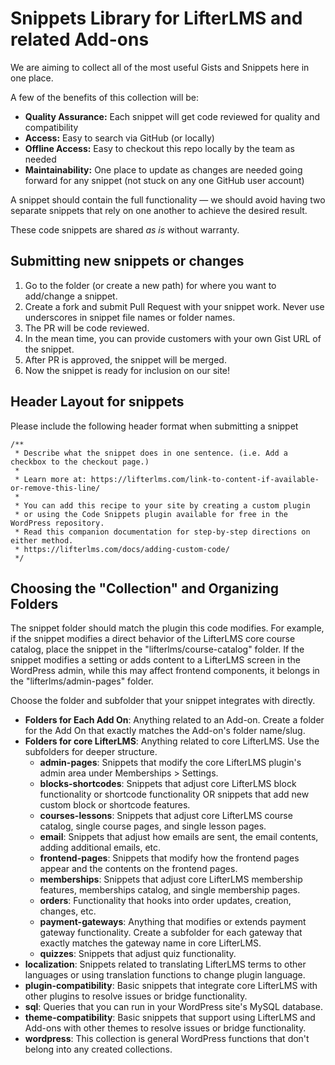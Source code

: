 # Snippets Library for LifterLMS and related Add-ons

We are aiming to collect all of the most useful Gists and Snippets here in one place.

A few of the benefits of this collection will be:

* **Quality Assurance:** Each snippet will get code reviewed for quality and compatibility
* **Access:** Easy to search via GitHub (or locally)
* **Offline Access:** Easy to checkout this repo locally by the team as needed
* **Maintainability:** One place to update as changes are needed going forward for any snippet (not stuck on any one GitHub user account)

A snippet should contain the full functionality — we should avoid having two separate snippets that rely on one another to achieve the desired result.

These code snippets are shared *as is* without warranty. 

## Submitting new snippets or changes

1. Go to the folder (or create a new path) for where you want to add/change a snippet.
2. Create a fork and submit Pull Request with your snippet work. Never use underscores in snippet file names or folder names.
3. The PR will be code reviewed.
4. In the mean time, you can provide customers with your own Gist URL of the snippet.
5. After PR is approved, the snippet will be merged.
6. Now the snippet is ready for inclusion on our site!

## Header Layout for snippets
Please include the following header format when submitting a snippet
```
/**
 * Describe what the snippet does in one sentence. (i.e. Add a checkbox to the checkout page.)
 * 
 * Learn more at: https://lifterlms.com/link-to-content-if-available-or-remove-this-line/
 * 
 * You can add this recipe to your site by creating a custom plugin
 * or using the Code Snippets plugin available for free in the WordPress repository.
 * Read this companion documentation for step-by-step directions on either method.
 * https://lifterlms.com/docs/adding-custom-code/
 */
```

## Choosing the "Collection" and Organizing Folders

The snippet folder should match the plugin this code modifies. For example, if the snippet modifies a direct behavior of the LifterLMS core course catalog, place the snippet in the "lifterlms/course-catalog" folder. If the snippet modifies a setting or adds content to a LifterLMS screen in the WordPress admin, while this may affect frontend components, it belongs in the "lifterlms/admin-pages" folder.

Choose the folder and subfolder that your snippet integrates with directly.

- **Folders for Each Add On**: Anything related to an Add-on. Create a folder for the Add On that exactly matches the Add-on's folder name/slug.
- **Folders for core LifterLMS**: Anything related to core LifterLMS. Use the subfolders for deeper structure.
	- **admin-pages**: Snippets that modify the core LifterLMS plugin's admin area under Memberships > Settings.
	- **blocks-shortcodes**: Snippets that adjust core LifterLMS block functionality or shortcode functionality OR snippets that add new custom block or shortcode features.
	- **courses-lessons**: Snippets that adjust core LifterLMS course catalog, single course pages, and single lesson pages.
	- **email**: Snippets that adjust how emails are sent, the email contents, adding additional emails, etc.
	- **frontend-pages**: Snippets that modify how the frontend pages appear and the contents on the frontend pages.
	- **memberships**: Snippets that adjust core LifterLMS membership features, memberships catalog, and single membership pages.
	- **orders**: Functionality that hooks into order updates, creation, changes, etc.
	- **payment-gateways**: Anything that modifies or extends payment gateway functionality. Create a subfolder for each gateway that exactly matches the gateway name in core LifterLMS.
	- **quizzes**: Snippets that adjust quiz functionality.
- **localization**: Snippets related to translating LifterLMS terms to other languages or using translation functions to change plugin language.
- **plugin-compatibility**: Basic snippets that integrate core LifterLMS with other plugins to resolve issues or bridge functionality.
- **sql**: Queries that you can run in your WordPress site's MySQL database.
- **theme-compatibility**: Basic snippets that support using LifterLMS and Add-ons with other themes to resolve issues or bridge functionality.
- **wordpress**: This collection is general WordPress functions that don't belong into any created collections. 
